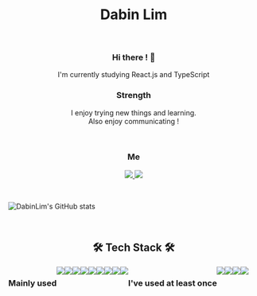 <h1 align="center"> Dabin Lim </h1>

<br/>
<h3 align="center"> Hi there ! 👋 </h3> 
<p align="center"> I'm currently studying React.js and TypeScript</p>

<h3 align="center"> Strength </h3>
<p align="center">
I enjoy trying new things and learning.<br>
Also enjoy communicating !</p> 

<br>

<h3 align="center">  Me  </h3>
<p align="center">
<a href="mailto:dabinim09@gmail.com">
    <img 
        src="https://img.shields.io/badge/Gmail-EA4335?style=flat-square&logo=Gmail&logoColor=white"
        style="height : auto; margin-left : 10px;"/>
</a>
<a href="https://github.com/DabinLim/Resume">
    <img 
        src="https://img.shields.io/badge/Portfolio-181717?style=flat-square&logo=Github&logoColor=white"
        style="height : auto; margin-right : 10px;"/>
</a>
</p>

<br/>


    
<div align="center" style="display:flex">
    
![DabinLim's GitHub stats](https://github-readme-stats.vercel.app/api?username=DabinLim&show_icons=true&count_private=true&theme=nightowl&hide=prs,issues)

</div>
<br/>
<h2 align="center"> 🛠 Tech Stack 🛠 </h2>

<div align="center" style="display:flex">
     <h3>  Mainly used  </h3>
<img src="https://img.shields.io/badge/JavaScript-F7DF1E?style=flat-square&logo=JavaScript&logoColor=black"/>

<img src="https://img.shields.io/badge/React-61DAFB?style=flat-square&logo=React&logoColor=black"/>

<img src="https://img.shields.io/badge/Redux-764ABC?style=flat-square&logo=Redux&logoColor=white"/>
         <br/>
<img src="https://img.shields.io/badge/styled-components-DB7093?style=flat-square&logo=styled-components&logoColor=white"/>

<img src="https://img.shields.io/badge/CSS3-1572B6?style=flat-square&logo=CSS3&logoColor=white"/>

<img src="https://img.shields.io/badge/HTML5-E34F26?style=flat-square&logo=HTML5&logoColor=white"/>
    <br/>
<img src="https://img.shields.io/badge/Python-3766AB?style=flat-square&logo=Python&logoColor=white"/>

<img src="https://img.shields.io/badge/Firebase-FFCA28?style=flat-square&logo=Firebase&logoColor=black"/>

<img src="https://img.shields.io/badge/Git-F05032?style=flat-square&logo=Git&logoColor=white"/>

<br/>
         
<h3> I've used at least once </h3>

<img src="https://img.shields.io/badge/TypeScript-3178C6?style=flat-square&logo=TypeScript&logoColor=white"/>
    
<img src="https://img.shields.io/badge/Node.js-339933?style=flat-square&logo=Node.js&logoColor=white"/>

<img src="https://img.shields.io/badge/MongoDB-47A248?style=flat-square&logo=MongoDB&logoColor=white"/>

<img src="https://img.shields.io/badge/jQuery-0769AD?style=flat-square&logo=jQuery&logoColor=white"/>

</div>

<br/>

<br/>

